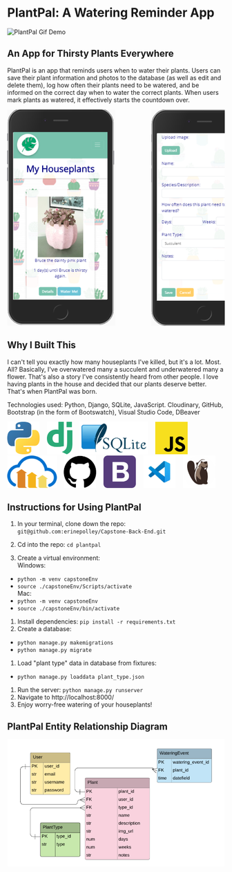 # PlantPal: A Watering Reminder App

![PlantPal Gif Demo](BestGif.gif)

## An App for Thirsty Plants Everywhere

PlantPal is an app that reminds users when to water their plants. Users can save their plant information and photos to the database (as well as edit and delete them), log how often their plants need to be watered, and be informed on the correct day when to water the correct plants. When users mark plants as watered, it effectively starts the countdown over. 
<pre><img src="readme-images/PlantPalMobile1.png" height="500" alt="mobile screenshot"/>          <img src="readme-images/PlantPalMobile2.png" height="500" alt="mobile screenshot"/>          <img src="readme-images/PlantPalMobile3.png" height="500" alt="mobile screenshot"/></pre>

## Why I Built This

I can't tell you exactly how many houseplants I've killed, but it's a lot. Most. All? Basically, I've overwatered many a succulent and underwatered many a flower. That's also a story I've consistently heard from other people. I love having plants in the house and decided that our plants deserve better. That's when PlantPal was born.

Technologies used: Python, Django, SQLite, JavaScript. Cloudinary, GitHub, Bootstrap (in the form of Bootswatch), Visual Studio Code, DBeaver
<pre><img src="readme-images/Python.png" height="75" alt="Python" padding-right="10px"/>  <img src="readme-images/Django.png" height="75" alt="Django" margin-right="10px"/>  <img src="readme-images/SQLite.png" height="75" alt="SQLite" margin-right="10px"/>  <img src="readme-images/javascript.png" height="75" alt="javascript" margin-right="10px"/> <br><img src="readme-images/cloudinary.png" height="75" alt="cloudinary" margin-right="10px"/>  <img src="readme-images/GitHub.png" height="75" alt="GitHub" margin-right="10px"/>  <img src="readme-images/Bootstrap.png" height="75" alt="Bootstrap" margin-right="10px"/>  <img src="readme-images/VSCode.jpg" height="75" alt="VSCode" margin-right="10px"/>  <img src="readme-images/DBeaver.png" height="75" alt="DBeaver" margin-right="10px"/>  </pre>

## Instructions for Using PlantPal

1. In your terminal, clone down the repo: 
`git@github.com:erinepolley/Capstone-Back-End.git`

1. Cd into the repo: `cd plantpal`
1. Create a virtual environment:  
Windows:
  - `python -m venv capstoneEnv`
  - `source ./capstoneEnv/Scripts/activate`  
Mac:
  - `python -m venv capstoneEnv`
  - `source ./capstoneEnv/bin/activate`
1. Install dependencies: `pip install -r requirements.txt`
1. Create a database:
  - `python manage.py makemigrations`
  - `python manage.py migrate`
1. Load "plant type" data in database from fixtures:
  - `python manage.py loaddata plant_type.json`
1. Run the server: `python manage.py runserver`
1. Navigate to http://localhost:8000/ 
1. Enjoy worry-free watering of your houseplants!


## PlantPal Entity Relationship Diagram

![Back End Capstone ERD](ERD325.png)
